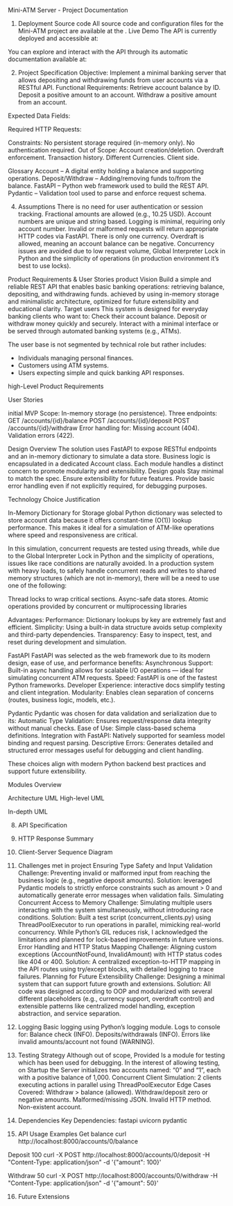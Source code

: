 Mini-ATM Server - Project Documentation





1. Deployment
Source code
All source code and configuration files for the Mini-ATM project are available at the . 
Live Demo
The API is currently deployed and accessible at:

You can explore and interact with the API through its automatic documentation available at:


2. Project Specification
Objective: Implement a minimal banking server that allows depositing and withdrawing funds from user accounts via a RESTful API.
Functional Requirements:
Retrieve account balance by ID.
Deposit a positive amount to an account.
Withdraw a positive amount from an account.

Expected Data Fields:


Required HTTP Requests:

Constraints:
No persistent storage required (in-memory only).
No authentication required.
Out of Scope:
Account creation/deletion.
Overdraft enforcement.
Transaction history.
Different Currencies.
Client side.

Glossary
Account – A digital entity holding a balance and supporting operations.
Deposit/Withdraw – Adding/removing funds to/from the balance.
FastAPI – Python web framework used to build the REST API.
Pydantic – Validation tool used to parse and enforce request schema.

4. Assumptions
There is no need for user authentication or session tracking.
Fractional amounts are allowed (e.g., 10.25 USD).
Account numbers are unique and string based.
Logging is minimal, requiring only account number.
Invalid or malformed requests will return appropriate HTTP codes via FastAPI.
There is only one currency.
Overdraft is allowed, meaning an account balance can be negative.
Concurrency issues are avoided due to low request volume, Global Interpreter Lock in Python and the simplicity of operations (in production environment it’s best to use locks).

Product Requirements & User Stories
product Vision
Build a simple and reliable REST API that enables basic banking operations: retrieving balance, depositing, and withdrawing funds. achieved by using in-memory storage and minimalistic architecture, optimized for future extensibility and educational clarity.
Target users
This system is designed for everyday banking clients who want to:
Check their account balance.
Deposit or withdraw money quickly and securely.
Interact with a minimal interface or be served through automated banking systems (e.g., ATMs).

The user base is not segmented by technical role but rather includes:
- Individuals managing personal finances.
- Customers using ATM systems.
- Users expecting simple and quick banking API responses.

high-Level Product Requirements

User Stories

initial MVP Scope:
In-memory storage (no persistence).
Three endpoints:
GET /accounts/{id}/balance
POST /accounts/{id}/deposit
POST /accounts/{id}/withdraw
Error handling for:
Missing account (404).
Validation errors (422).

Design Overview
The solution uses FastAPI to expose RESTful endpoints and an in-memory dictionary to simulate a data store. Business logic is encapsulated in a dedicated Account class. Each module handles a distinct concern to promote modularity and extensibility.
Design goals
Stay minimal to match the spec.
Ensure extensibility for future features.
Provide basic error handling even if not explicitly required, for debugging purposes.

Technology Choice Justification

In-Memory Dictionary for Storage
global Python dictionary was selected to store account data because it offers constant-time (O(1)) lookup performance. This makes it ideal for a simulation of ATM-like operations where speed and responsiveness are critical.

In this simulation, concurrent requests are tested using threads, while due to the Global Interpreter Lock in Python and the simplicity of operations, issues like race conditions are naturally avoided.
In a production system with heavy loads, to safely handle concurrent reads and writes to shared memory structures (which are not in-memory), there will be a need to use one of the following:

Thread locks to wrap critical sections.
Async-safe data stores.
Atomic operations provided by concurrent or multiprocessing libraries

Advantages:
Performance: Dictionary lookups by key are extremely fast and efficient.
Simplicity: Using a built-in data structure avoids setup complexity and third-party dependencies.
Transparency: Easy to inspect, test, and reset during development and simulation.

FastAPI
FastAPI was selected as the web framework due to its modern design, ease of use, and performance benefits: 
Asynchronous Support: Built-in async handling allows for scalable I/O operations — ideal for simulating concurrent ATM requests.
Speed: FastAPI is one of the fastest Python frameworks.
Developer Experience: interactive docs simplify testing and client integration.
Modularity: Enables clean separation of concerns (routes, business logic, models, etc.).

Pydantic
Pydantic was chosen for data validation and serialization due to its:
Automatic Type Validation: Ensures request/response data integrity without manual checks.
Ease of Use: Simple class-based schema definitions.
Integration with FastAPI: Natively supported for seamless model binding and request parsing.
Descriptive Errors: Generates detailed and structured error messages useful for debugging and client handling.

These choices align with modern Python backend best practices and support future extensibility.


Modules Overview




Architecture UML
High-level UML



In-depth UML




8. API Specification

9. HTTP Response Summary



10. Client-Server Sequence Diagram




11. Challenges met in project
Ensuring Type Safety and Input Validation
Challenge: Preventing invalid or malformed input from reaching the business logic (e.g., negative deposit amounts).
Solution: leveraged Pydantic models to strictly enforce constraints such as amount > 0 and automatically generate error messages when validation fails.
 Simulating Concurrent Access to Memory
Challenge: Simulating multiple users interacting with the system simultaneously, without introducing race conditions.
Solution: Built a test script (concurrent\_clients.py) using ThreadPoolExecutor to run operations in parallel, mimicking real-world concurrency. While Python’s GIL reduces risk, I acknowledged the limitations and planned for lock-based improvements in future versions.
 Error Handling and HTTP Status Mapping
Challenge: Aligning custom exceptions (AccountNotFound, InvalidAmount) with HTTP status codes like 404 or 400.
Solution: A centralized exception-to-HTTP mapping in the API routes using try/except blocks, with detailed logging to trace failures.
Planning for Future Extensibility
Challenge: Designing a minimal system that can support future growth and extensions.
Solution: All code was designed according to OOP and modularized with several different placeholders (e.g., currency support, overdraft control) and extensible patterns like centralized model handling, exception abstraction, and service separation.

12. Logging
Basic logging using Python’s logging module.
Logs to console for:
Balance check (INFO).
Deposits/withdrawals (INFO).
Errors like invalid amounts/account not found (WARNING).

13. Testing Strategy
Although out of scope, Provided Is a module for testing which has been used for debugging.
In the interest of allowing testing, on Startup the Server initializes two accounts named: “0” and “1”, each with a positive balance of 1,000. 
Concurrent Client Simulation: 2 clients executing actions in parallel using ThreadPoolExecutor
Edge Cases Covered:
Withdraw > balance (allowed).
Withdraw/deposit zero or negative amounts.
Malformed/missing JSON.
Invalid HTTP method.
Non-existent account.

14. Dependencies
Key Dependencies:
fastapi
uvicorn
pydantic

15. API Usage Examples
Get balance
curl http://localhost:8000/accounts/0/balance

Deposit 100
curl -X POST http://localhost:8000/accounts/0/deposit -H "Content-Type: application/json" -d '{"amount": 100}'

Withdraw 50
curl -X POST http://localhost:8000/accounts/0/withdraw -H "Content-Type: application/json" -d '{"amount": 50}'

16. Future Extensions

